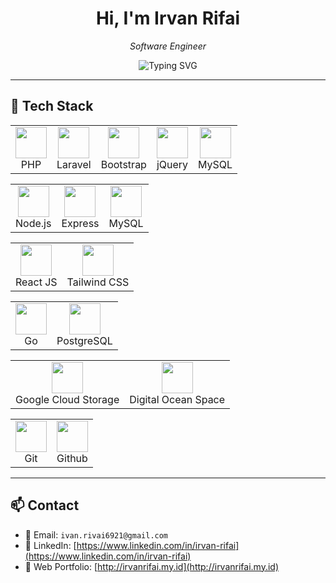 <h1 align="center">Hi, I'm Irvan Rifai</h1>
<p align="center">
  <em>Software Engineer</em>
</p>

<p align="center">
  <img src="https://readme-typing-svg.demolab.com?font=Fira+Code&duration=2500&pause=1000&color=1AF3C0&center=true&vCenter=true&width=500&lines=I+love+building+robust+and+scalable+systems" alt="Typing SVG" />
</p>

---

## 🧰 Tech Stack

<table>
  <tr>
    <td align="center"><img src="https://cdn.jsdelivr.net/gh/devicons/devicon/icons/php/php-original.svg" width="50"/><br/>PHP</td>
    <td align="center"><img src="https://cdn.jsdelivr.net/gh/devicons/devicon/icons/laravel/laravel-original.svg" width="50"/><br/>Laravel</td>
    <td align="center"><img src="https://cdn.jsdelivr.net/gh/devicons/devicon/icons/bootstrap/bootstrap-original.svg" width="50"/><br/>Bootstrap</td>
    <td align="center"><img src="https://cdn.jsdelivr.net/gh/devicons/devicon/icons/jquery/jquery-original.svg" width="50"/><br/>jQuery</td>
    <td align="center"><img src="https://cdn.jsdelivr.net/gh/devicons/devicon/icons/mysql/mysql-original.svg" width="50"/><br/>MySQL</td>
  </tr>
</table>
<table>
  <tr>
    <td align="center"><img src="https://cdn.jsdelivr.net/gh/devicons/devicon/icons/nodejs/nodejs-original.svg" width="50"/><br/>Node.js</td>
    <td align="center"><img src="https://cdn.jsdelivr.net/gh/devicons/devicon/icons/express/express-original.svg" width="50"/><br/>Express</td>
    <td align="center"><img src="https://cdn.jsdelivr.net/gh/devicons/devicon/icons/mysql/mysql-original.svg" width="50"/><br/>MySQL</td>
  </tr>
</table>
<table>
  <tr>
    <td align="center"><img src="https://cdn.jsdelivr.net/gh/devicons/devicon/icons/react/react-original.svg" width="50"/><br/>React JS</td>
    <td align="center"><img src="https://cdn.jsdelivr.net/gh/devicons/devicon/icons/tailwindcss/tailwindcss-original.svg" width="50"/><br/>Tailwind CSS</td>
  </tr>
</table>
<table>
  <tr>
    <td align="center"><img src="https://cdn.jsdelivr.net/gh/devicons/devicon/icons/go/go-original.svg" width="50"/><br/>Go</td>
    <td align="center"><img src="https://cdn.jsdelivr.net/gh/devicons/devicon/icons/postgresql/postgresql-original.svg" width="50"/><br/>PostgreSQL</td>
  </tr>
</table>
<table>
  <tr>
    <td align="center"><img src="https://cdn.jsdelivr.net/gh/devicons/devicon/icons/google/google-original.svg" width="50"/><br/>Google Cloud Storage</td>
    <td align="center"><img src="https://cdn.jsdelivr.net/gh/devicons/devicon/icons/digitalocean/digitalocean-original.svg" width="50"/><br/>Digital Ocean Space</td>
  </tr>
</table>
<table>
  <tr>
    <td align="center"><img src="https://cdn.jsdelivr.net/gh/devicons/devicon/icons/git/git-original.svg" width="50"/><br/>Git</td>
    <td align="center"><img src="https://cdn.jsdelivr.net/gh/devicons/devicon/icons/github/github-original.svg" width="50"/><br/>Github</td>
  </tr>
</table>

---

## 📫 Contact

- 📧 Email: `ivan.rivai6921@gmail.com`
- 💼 LinkedIn: [https://www.linkedin.com/in/irvan-rifai](https://www.linkedin.com/in/irvan-rifai)
- 🧪 Web Portfolio: [http://irvanrifai.my.id](http://irvanrifai.my.id)

